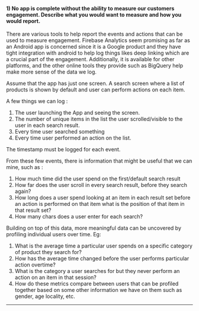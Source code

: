 #### 1) No app is complete without the ability to measure our customers engagement. Describe what you would want to measure and how you would report.

There are various tools to help report the events and actions that can be used to measure engagement. 
Firebase Analytics seem promising as far as an Android app is concerned since it is a Google product and they have tight integration with android to help log things likes deep linking which are a crucial part of the engagement. Additionally, it is available for other platforms, and the other online tools they provide such as BigQuery help make more sense of the data we log.  


Assume that the app has just one screen.
A search screen where a list of products is shown by default and user can perform actions on each item.


A few things we can log  :
1. The user launching the App and seeing the screen.
2. The number of unique items in the list the user scrolled/visible to the user in each search result.
3. Every time user searched something
4. Every time user performed an action on the list.

The timestamp must be logged for each event.

From these few events, there is information that might be useful that we can mine, such as :

1. How much time did the user spend on the first/default search result
2. How far does the user scroll in every search result, before they search again?
3. How long does a user spend looking at an item in each result set before an action is performed on that item what is the position of that item in that result set?
4. How many chars does a user enter for each search?

Building on top of this data,  more meaningful data can be uncovered by profiling individual users over time. Eg:

1. What is the average time a particular user spends on a specific category of product they search for?
2. How has the average time changed before the user performs particular action overtime?
3. What is the category a user searches for but they never perform an action on an item in that session?
4. How do these metrics compare between users that can be profiled together based on some other information we have on them such as gender, age locality, etc. 




---
